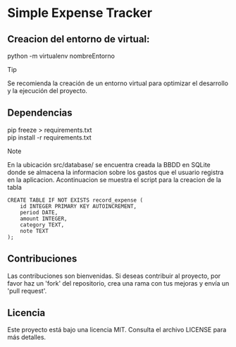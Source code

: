 # Simple Expense Tracker

## Creacion del entorno de virtual:
python -m virtualenv nombreEntorno

> [!TIP]
Se recomienda la creación de un entorno virtual para optimizar el desarrollo y la ejecución del proyecto.

## Dependencias
pip freeze > requirements.txt  
pip install -r requirements.txt

> [!NOTE]
En la ubicación src/database/ se encuentra creada la BBDD en SQLite donde se almacena la informacion sobre los gastos que el usuario registra en la aplicacion. Acontinuacion se muestra el script para la creacion de la tabla

```
CREATE TABLE IF NOT EXISTS record_expense (
    id INTEGER PRIMARY KEY AUTOINCREMENT,
    period DATE,
    amount INTEGER,
    category TEXT,
    note TEXT
);
```

## Contribuciones
Las contribuciones son bienvenidas. Si deseas contribuir al proyecto, por favor haz un 'fork' del repositorio, crea una rama con tus mejoras y envía un 'pull request'.

## Licencia
Este proyecto está bajo una licencia MIT. Consulta el archivo LICENSE para más detalles.
